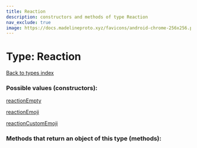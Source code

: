 ```yaml
---
title: Reaction
description: constructors and methods of type Reaction
nav_exclude: true
image: https://docs.madelineproto.xyz/favicons/android-chrome-256x256.png
---
```

# Type: Reaction
[Back to types index](index.html)



### Possible values (constructors):

[reactionEmpty](/API_docs/constructors/reactionEmpty.html)  

[reactionEmoji](/API_docs/constructors/reactionEmoji.html)  

[reactionCustomEmoji](/API_docs/constructors/reactionCustomEmoji.html)  



### Methods that return an object of this type (methods):



